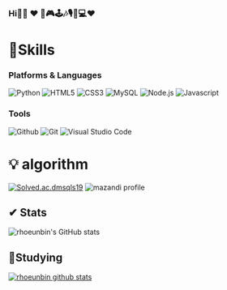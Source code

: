 ### Hi🤭🤭 ❤ 🎨🎮🕹🎶🎙🎹💻❤


<!--
**rhoeunbinrhoeunbin** is a ✨ _special_ ✨ repository because its `README.md` (this file) appears on your GitHub profile.
Here are some ideas to get you started:
- 🔭 I’m currently working on ...
- 🌱 I’m currently learning ...
- 👯 I’m looking to collaborate on ...
- 🤔 I’m looking for help with ...
- 💬 Ask me about ...
- 📫 How to reach me: ...
- 😄 Pronouns: ...
- ⚡ Fun fact: ...
-->

# 💪Skills
### Platforms & Languages
![Python](https://img.shields.io/badge/Python-3776AB.svg?&style=for-the-badge&logo=Python&logoColor=white)
![HTML5](https://img.shields.io/badge/HTML5-E34F26.svg?&style=for-the-badge&logo=HTML5&logoColor=white)
![CSS3](https://img.shields.io/badge/CSS3-1572B6.svg?&style=for-the-badge&logo=CSS3&logoColor=white)
![MySQL](https://img.shields.io/badge/MySQL-4479A1.svg?&style=for-the-badge&logo=MySQL&logoColor=white)
![Node.js](https://img.shields.io/badge/node.js-339933?style=for-the-badge&logo=Node.js&logoColor=white)
![Javascript](https://img.shields.io/badge/javascript-F7DF1E?style=for-the-badge&logo=javascript&logoColor=black)

### Tools
![Github](https://img.shields.io/badge/github-181717?style=for-the-badge&logo=github&logoColor=white)
![Git](https://img.shields.io/badge/Git-F05032.svg?&style=for-the-badge&logo=Git&logoColor=white)
![Visual Studio Code](https://img.shields.io/badge/Visual%20Studio%20Code-007ACC.svg?&style=for-the-badge&logo=Visual%20Studio%20Code&logoColor=white)


# 💡 algorithm

[![Solved.ac.dmsqls19](http://mazassumnida.wtf/api/v2/generate_badge?boj=dmsqls19)](https://solved.ac/dmsqls19)
![mazandi profile](http://mazandi.herokuapp.com/api?handle=dmsqls19&theme=warm)


## ✔ Stats

![rhoeunbin's GitHub stats](https://github-readme-stats.vercel.app/api?username=rhoeunbin&theme=flag-india_icons=true)

## 📝Studying

[![rhoeunbin github stats](https://github-readme-stats.vercel.app/api/top-langs/?username=rhoeunbin&show_icons=true&hide_border=true&title_color=004386&icon_color=004386&layout=compact)](https://github.com/rhoeunbin)
